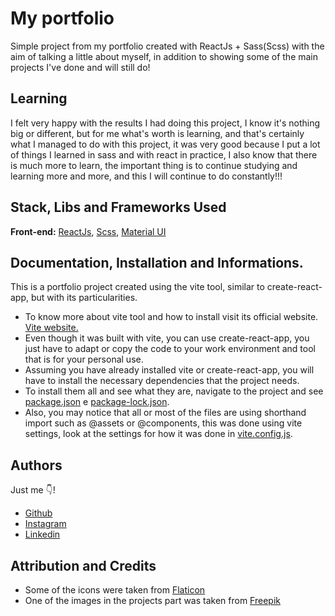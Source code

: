 
# My portfolio

Simple project from my portfolio created with ReactJs + Sass(Scss) with the aim of talking a little about myself, in addition to showing some of the main projects I've done and will still do!


## Learning

I felt very happy with the results I had doing this project, I know it's nothing big or different, but for me what's worth is learning, and that's certainly what I managed to do with this project, it was very good because I put a lot of things I learned in sass and with react in practice, I also know that there is much more to learn, the important thing is to continue studying and learning more and more, and this I will continue to do constantly!!!


## Stack, Libs and Frameworks Used

**Front-end:** [ReactJs](https://pt-br.legacy.reactjs.org/), [Scss](https://sass-lang.com/), [Material UI](https://mui.com/)


## Documentation, Installation and Informations.

This is a portfolio project created using the vite tool, similar to create-react-app, but with its particularities.
- To know more about vite tool and how to install visit its official website. [Vite website.](https://vitejs.dev/)
- Even though it was built with vite, you can use create-react-app, you just have to adapt or copy the code to your work environment and tool that is for your personal use.
- Assuming you have already installed vite or create-react-app, you will have to install the necessary dependencies that the project needs.
- To install them all and see what they are, navigate to the project and see [package.json](https://github.com/dev-erikalves/my-portfolio/blob/main/package.json) e [package-lock.json](https://github.com/dev-erikalves/my-portfolio/blob/main/package-lock.json).
- Also, you may notice that all or most of the files are using shorthand import such as @assets or @components, this was done using vite settings, look at the settings for how it was done in [vite.config.js](https://github.com/dev-erikalves/my-portfolio/blob/main/vite.config.js). 
## Authors
 Just me 👇!
- [Github](https://github.com/dev-erikalves)
- [Instagram](https://www.instagram.com/developerik.web/)
- [Linkedin](https://www.linkedin.com/in/dev-erikalves/)
## Attribution and Credits


 - Some of the icons were taken from [Flaticon](https://www.flaticon.com/)
 - One of the images in the projects part was taken from [Freepik](https://br.freepik.com/)
